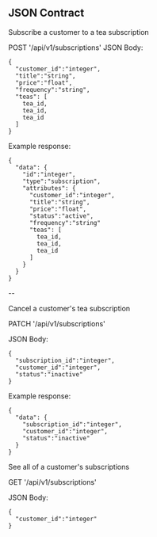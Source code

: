 ## JSON Contract 

Subscribe a customer to a tea subscription

POST '/api/v1/subscriptions'
JSON Body: 
```
{
  "customer_id":"integer",
  "title":"string",
  "price":"float",
  "frequency":"string",
  "teas": [
    tea_id,
    tea_id,
    tea_id
  ] 
}
```
Example response: 
```
{
  "data": {
    "id":"integer",
    "type":"subscription",
    "attributes": {
      "customer_id":"integer",
      "title":"string",
      "price":"float",
      "status":"active",
      "frequency":"string"
      "teas": [
        tea_id,
        tea_id,
        tea_id
      ] 
    }
  }
}
```

--

Cancel a customer's tea subscription

PATCH '/api/v1/subscriptions'

JSON Body:
```
{
  "subscription_id":"integer",
  "customer_id":"integer",
  "status":"inactive"
}
```
Example response:
```
{
  "data": {
    "subscription_id":"integer",
    "customer_id":"integer",
    "status":"inactive"
  }
}
```

See all of a customer's subscriptions

GET '/api/v1/subscriptions'

JSON Body: 
```
{
  "customer_id":"integer"
}
```